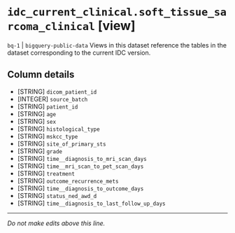 # `idc_current_clinical.soft_tissue_sarcoma_clinical` [view]
`bq-1` | `bigquery-public-data`
Views in this dataset reference the tables in the dataset corresponding to the current IDC version.

## Column details
* [STRING]    `dicom_patient_id`
* [INTEGER]   `source_batch`
* [STRING]    `patient_id`
* [STRING]    `age`
* [STRING]    `sex`
* [STRING]    `histological_type`
* [STRING]    `mskcc_type`
* [STRING]    `site_of_primary_sts`
* [STRING]    `grade`
* [STRING]    `time__diagnosis_to_mri_scan_days`
* [STRING]    `time__mri_scan_to_pet_scan_days`
* [STRING]    `treatment`
* [STRING]    `outcome_recurrence_mets`
* [STRING]    `time__diagnosis_to_outcome_days`
* [STRING]    `status_ned_awd_d`
* [STRING]    `time__diagnosis_to_last_follow_up_days`

-------------------------------------------------------------------------------
*Do not make edits above this line.*
